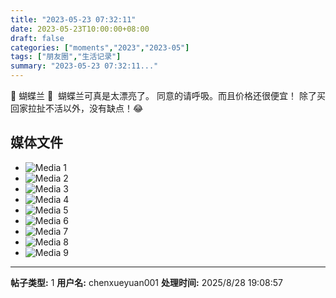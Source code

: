 ```yaml
---
title: "2023-05-23 07:32:11"
date: 2023-05-23T10:00:00+08:00
draft: false
categories: ["moments","2023","2023-05"]
tags: ["朋友圈","生活记录"]
summary: "2023-05-23 07:32:11..."
---
```


🦋 蝴蝶兰 🦋
​
​蝴蝶兰可真是太漂亮了。
​同意的请呼吸。
​而且价格还很便宜！
​除了买回家拉扯不活以外，没有缺点！😂

## 媒体文件

- ![Media 1](/Moments/photos/2023-05-23/202305230732110.jpg)
- ![Media 2](/Moments/photos/2023-05-23/202305230732111.jpg)
- ![Media 3](/Moments/photos/2023-05-23/202305230732112.jpg)
- ![Media 4](/Moments/photos/2023-05-23/202305230732113.jpg)
- ![Media 5](/Moments/photos/2023-05-23/202305230732114.jpg)
- ![Media 6](/Moments/photos/2023-05-23/202305230732115.jpg)
- ![Media 7](/Moments/photos/2023-05-23/202305230732116.jpg)
- ![Media 8](/Moments/photos/2023-05-23/202305230732117.jpg)
- ![Media 9](/Moments/photos/2023-05-23/202305230732118.jpg)

---

**帖子类型:** 1
**用户名:** chenxueyuan001
**处理时间:** 2025/8/28 19:08:57